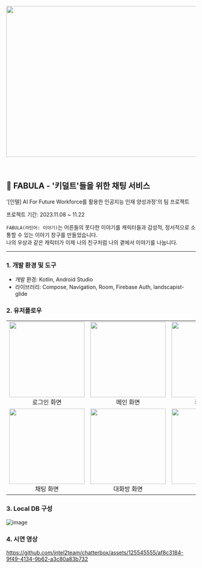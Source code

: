 <p align="center"><img src="https://github.com/intel2team/chatterbox/assets/125545555/b941927d-8fd4-4445-87b9-157ffaa4a306"  width="800" height="400"/></p>
<br/>
<h2>🔮 FABULA - '키덜트'들을 위한 채팅 서비스</h2>

'[인텔] AI For Future Workforce를 활용한 인공지능 인재 양성과정'의 팀 프로젝트  

프로젝트 기간: 2023.11.08 ~ 11.22

`FABULA(라틴어: 이야기)`는 어른들의 못다한 이야기를 캐릭터들과 감성적, 정서적으로 소통할 수 있는 이야기 창구를 만들었습니다. <br/> 나의 우상과 같은 캐릭터가 이제 나의 친구처럼 나의 곁에서 이야기를 나눕니다.

---


### 1. 개발 환경 및 도구  
- 개발 환경: Kotlin, Android Studio  
- 라이브러리: Compose, Navigation, Room, Firebase Auth, landscapist-glide

### 2. 유저플로우
<table>
  <tr>
    <td><img src="https://github.com/intel2team/chatterbox/assets/125545555/00ffa534-dfa6-4952-ac84-fed365acd3f4" width="200"><br/><div align="center">로그인 화면</div></td>
    <td><img src="https://github.com/intel2team/chatterbox/assets/125545555/fe614473-2a20-46cc-bd3f-0e38ea472b43" width="200"><br/><div align="center">메인 화면</div></td>
    <td><img src="https://github.com/intel2team/chatterbox/assets/125545555/942080fe-a55e-4239-9a46-bedd96cff13e" width="200"><br/><div align="center">캐릭터 화면</div></td>
  </tr>
  <tr>
    <td><img src="https://github.com/intel2team/chatterbox/assets/125545555/ebd439c9-9fda-4da3-87ca-fd88993c0ae6" width="200"><br/><div align="center">채팅 화면</div></td>
    <td><img src="https://github.com/intel2team/chatterbox/assets/125545555/5573a476-6030-4112-ad2a-3f1e3234a53e" width="200"><br/><div align="center">대화방 화면</div></td>
    <td><img src="https://github.com/intel2team/chatterbox/assets/125545555/3a0135b8-577d-46c9-ba39-a329c9085eec" width="200"><br/><div align="center">상점 화면</div></td>
  </tr>
</table>

### 3. Local DB 구성
![image](https://github.com/intel2team/chatterbox/assets/125545555/2a44ab99-5b2f-40a0-944c-5d6c5d7e0648)

### 4. 시연 영상
https://github.com/intel2team/chatterbox/assets/125545555/af8c3184-9f49-4134-9b62-a3c80a83b732



